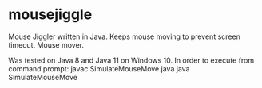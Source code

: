 # mousejiggle
Mouse Jiggler written in Java.  Keeps mouse moving to prevent screen timeout.  Mouse mover.

Was tested on Java 8 and Java 11 on Windows 10.  In order to execute from command prompt:
javac SimulateMouseMove.java
java SimulateMouseMove


